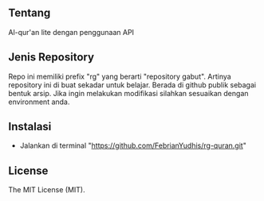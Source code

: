 ## Tentang

Al-qur'an lite dengan penggunaan API

## Jenis Repository

Repo ini memiliki prefix "rg" yang berarti "repository gabut".
Artinya repository ini di buat sekadar untuk belajar.
Berada di github publik sebagai bentuk arsip.
Jika ingin melakukan modifikasi silahkan sesuaikan dengan environment anda.

## Instalasi

- Jalankan di terminal "https://github.com/FebrianYudhis/rg-quran.git"

## License

The MIT License (MIT).
